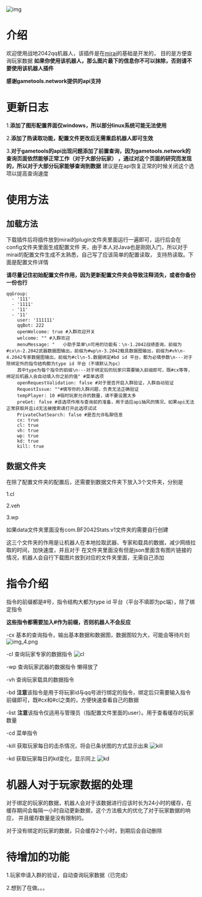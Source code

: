 ![img](https://socialify.git.ci/towenjian/BF2042StatsQQ/image?font=Source%20Code%20Pro&forks=1&language=1&name=1&owner=1&pattern=Circuit%20Board&stargazers=1&theme=Dark)
# 介绍
欢迎使用战地2042qq机器人，该插件是在[mirai](https://github.com/mamoe/mirai)的基础是开发的，
目的是方便查询玩家数据
**如果你使用该机器人，那么图片最下的信息你不可以抹除，否则请不要使用该机器人插件**

**感谢gametools.network提供的api支持**

# 更新日志
1.**添加了图形配置界面仅windows，所以部分linux系统可能无法使用**

2.**添加了热读取功能，配置文件更改后无需重启机器人即可生效**

3.**对于gametools的api出现问题添加了前置查询，因为gametools.network的查询页面依然能够正常工作（对于大部分玩家）
，通过对这个页面的研究而发现的，所以对于大部分玩家能够查询到数据**
建议是在api恢复正常的时候关闭这个选项以提高查询速度


# 使用方法
## 加载方法
下载插件后将插件放到mirai的plugin文件夹里面运行一遍即可，运行后会在config文件夹里面生成配置文件
夹，由于本人对Java也是刚刚入门，所以对于mirai的配置文件生成不太熟悉，自己写了应该简单的配置读取，
支持热读取。下面是配置文件详情

**请尽量记住初始配置文件作用，因为更新配置文件夹会导致注释消失，或者你备份一份也行**

    qqGroup:
      - '111'
      - '1111'
      - '11'
      - '11'
        user: '111111'
        qqBot: 222
        openWelcome: true #入群欢迎开关
        welcome: "" #入群欢迎
        menuMessage: "   小助手菜单\n可用的功能有：\n-1.2042战绩查询，前缀为#cx\n-2.2042武器数据图输出，前缀为#wp\n-3.2042载具数据图输出，前缀为#vh\n-4.2042专家数据图输出，前缀为#cl\n-5.数据绑定#bd id 平台，都为必填参数\n---对于除绑定外的指令结构都为type id 平台（不填默认为pc）
        其中type为每个指令的前缀\n---对于绑定后的玩家只需要输入前缀即可，既#cx等等，绑定后机器人会自动填入你之前的值" #菜单选项
        openRequestValidation: false #对于是否开启入群验证，入群自动验证
        RequestIssue: ""#填写你的入群问题，负责无法正确验证
        tempPlayer: 10 #临时玩家允许的数量，请不要设置太多
        preGet: false #该选项作用与查询前的准备，用于适应api抽风的情况，如果api无法正常获取并且id无法被搜索请打开此选项试试
        PrivateChatSearch: false #是否允许私聊信息
        cx: true
        cl: true
        vh: true
        wp: true
        kd: true
        kill: true
## 数据文件夹
在除了配置文件夹的配置后，还需要到数据文件夹下放入3个文件夹，分别是

1.cl

2.veh

3.wp

如果data文件夹里面没有com.BF2042Stats.v1文件夹的需要自行创建

这三个文件夹的作用是让机器人在本地拉取武器、专家和载具的数据，减少网络拉取的时间，加快速度，并且对于
在文件夹里面没有但是json里面含有图片链接的情况，机器人会自行下载图片放到对应的文件夹里面，无需自己添加
# 指令介绍
指令的前缀都是#号，指令结构大都为type id 平台（平台不填即为pc端），除了绑定指令

**这些指令都需要加入#作为前缀，否则机器人不会反应**

-cx
基本的查询指令，输出基本数据和数据图，数据图较为大，可能会等待片刻![img_4.png](public/img/img1.png)

-cl 查询玩家专家的数据指令
![cl](public/img/cl1.png)

[//]: # (![test]&#40;https://moe.jitsu.top/img/?sort=mp&size=mw1920&#41;)


-wp 查询玩家武器的数据指令
懒得放了

-vh 查询玩家载具的数据指令


-bd **注意**该指令是用于将玩家id与qq号进行绑定的指令，绑定后只需要输入指令前缀即可，既#cx和#cl之类的，方便快速查看自己的数据

-list **注意**该指令仅适用与管理员（指配置文件里面的user）。用于查看缓存的玩家数量

-cd 菜单指令

-kill 获取玩家每日的击杀情况，将会已条状图的方式显示出来
![kill](public/img/kill.png)

-kd 获取玩家每日的kd变化，显示同上
![kd](public/img/kd.png)



# 机器人对于玩家数据的处理
对于绑定的玩家的数据，机器人会对于该数据进行应该时长为24小时的缓存，在缓存期间会每隔一小时自动更新数据，这个方法极大的优化了对于玩家数据的响应，
并且缓存数量是没有限制的。

对于没有绑定的玩家的数据，只会缓存2个小时，到期后会自动删除
# 待增加的功能

1.玩家申请入群的验证，自动查询玩家数据（已完成）

2.想到了在做。。。
